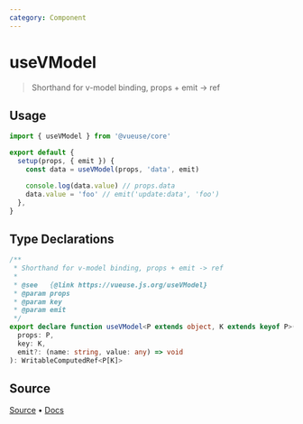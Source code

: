 ```yaml
---
category: Component
---
```


# useVModel

> Shorthand for v-model binding, props + emit -> ref

## Usage

```js
import { useVModel } from '@vueuse/core'

export default {
  setup(props, { emit }) {
    const data = useVModel(props, 'data', emit)

    console.log(data.value) // props.data
    data.value = 'foo' // emit('update:data', 'foo')
  },
}
```


<!--FOOTER_STARTS-->
## Type Declarations

```typescript
/**
 * Shorthand for v-model binding, props + emit -> ref
 *
 * @see   {@link https://vueuse.js.org/useVModel}
 * @param props
 * @param key
 * @param emit
 */
export declare function useVModel<P extends object, K extends keyof P>(
  props: P,
  key: K,
  emit?: (name: string, value: any) => void
): WritableComputedRef<P[K]>
```

## Source

[Source](https://github.com/antfu/vueuse/blob/master/packages/core/useVModel/index.ts) • [Docs](https://github.com/antfu/vueuse/blob/master/packages/core/useVModel/index.md)


<!--FOOTER_ENDS-->